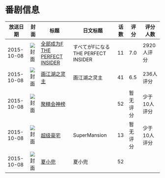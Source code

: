 # 番剧信息

|放送日期|封面|标题|日文标题|话数|评分|评分人数|
|---|---|---|---|---|---|---|
|2015-10-08|![封面](https://lain.bgm.tv/pic/cover/c/a2/a8/118783_4Ze6G.jpg)|[全部成为F THE PERFECT INSIDER](https://bangumi.tv/subject/118783)|すべてがFになる THE PERFECT INSIDER|11|7.0|2920人评分|
|2015-10-08|![封面](https://lain.bgm.tv/pic/cover/c/bd/2a/147274_1ipI4.jpg)|[画江湖之灵主](https://bangumi.tv/subject/147274)|画江湖之灵主|41|6.5|236人评分|
|2015-10-08|![封面](https://lain.bgm.tv/pic/cover/c/73/a4/192605_4OdvR.jpg)|[聚精会神榜](https://bangumi.tv/subject/192605)||52|暂无评分|少于10人评分|
|2015-10-08|![封面](https://lain.bgm.tv/pic/cover/c/64/e2/199603_JzwwZ.jpg)|[超级豪宅](https://bangumi.tv/subject/199603)|SuperMansion|13|暂无评分|少于10人评分|
|2015-10-08|![封面](https://lain.bgm.tv/pic/cover/c/92/88/296157_9Bw9H.jpg)|[夏小兜](https://bangumi.tv/subject/296157)|夏小兜|52|||
